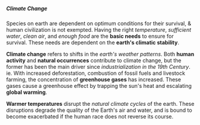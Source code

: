 
##### Climate Change
Species on earth are dependent on optimum conditions for their survival, & human civilization is not exempted. Having the right _temperature_, _sufficient water_, _clean air_, and _enough food_ are the **basic needs** to ensure for survival. These needs are dependent on the **earth's climatic stability**.

**Climate change** refers to shifts in the _earth's weather patterns_. Both **human activity** and **natural occurrences** contribute to climate change,
but the former has been the main driver since _industrialization in the 19th Century_. ie. With increased deforestation, combustion of fossil
fuels and livestock farming, the concentration of **greenhouse gases** has increased. These gases cause a greenhouse effect by trapping the sun's heat and escalating **global warming**.

**Warmer temperatures** disrupt the _natural climate cycles_ of the earth. These disruptions degrade the quality of the Earth's air and water, and is bound to become exacerbated if the
human race does not reverse its course.
